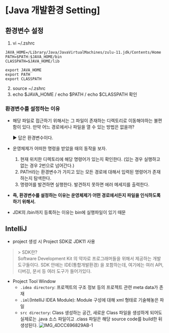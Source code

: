 # [Java 개발환경 Setting]
## 환경변수 설정
1. vi ~/.zshrc
```\# User configuration
JAVA_HOME=/Library/Java/JavaVirtualMachines/zulu-11.jdk/Contents/Home
PATH=$PATH:$JAVA_HOME/bin
CLASSPATH=$JAVA_HOME/lib

export JAVA_HOME
export PATH
export CLASSPATH
```
2. source ~/.zshrc
3. echo $JAVA_HOME / echo $PATH / echo $CLASSPATH 확인

### 환경변수를 설정하는 이유
- 해당 파일로 접근하기 위해서는 그 파일이 존재하는 디렉토리로 이동해야하는 불편함이 있다. 만약 어느 경로에서나 파일을 열 수 있는 방법은 없을까?

  ▶ 답은 환경변수이다. 

- 운영체제가 어떠한 명령을 받았을 때의 동작을 보자.
  1. 현재 위치한 디렉토리에 해당 명령어가 있는지 확인한다. (있는 경우 실행하고 없는 경우 2번으로 넘어간다.) 
  2. PATH라는 환경변수가 가지고 있는 모든 경로에 대해서 입력된 명령어가 존재하는지 탐색한다. 
  3. 명령어를 발견하면 실행한다. 발견하지 못하면 에러 메세지를 출력한다.

- **즉, 환경변수를 설정하는 이유는 운영체제가 어떤 경로에서든지 파일을 인식하도록 하기 위해서.**
- JDK의 /bin까지 등록하는 이유는 bin에 실행파일이 있기 때문

## IntelliJ
- project 생성 시 Project SDK로 JDK11 사용
> \> SDK란?  
> Software Development Kit 의 약자로 프로그래머들을 위해서 제공하는 개발 도구들이다. SDK 안에는 IDE(통합개발환경) 을 포함하는데, 여기에는 여러 API, 디버깅, 문서 등 여러 도구가 들어가있다.

- Project Tool Window
  - `.idea directory`: 프로젝트의 구조 정보 등의 프로젝트 관련 meta data가 존재
  - `.iml`(IntelliJ IDEA Module): Module 구성에 대해 xml 형태로 기술해놓은 파일
  - `src directory`: Class 생성하는 공간, 새로운 Class  파일을 생성하게 되어도 실제로는 .java 소스 파일이고 .class 파일은 해당 source code를 build한 뒤 생성된다.
![IMG_4DCC696829AB-1](https://user-images.githubusercontent.com/108309396/215321533-b1fcfb93-1055-40df-81b2-7ac92612addf.jpeg)
